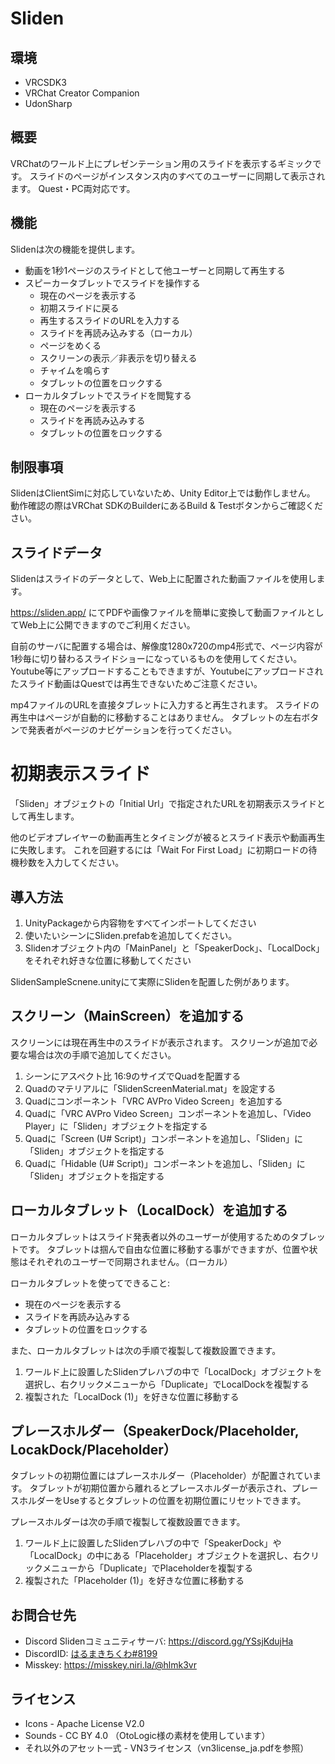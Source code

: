 # Sliden

## 環境

* VRCSDK3
* VRChat Creator Companion
* UdonSharp

## 概要

VRChatのワールド上にプレゼンテーション用のスライドを表示するギミックです。
スライドのページがインスタンス内のすべてのユーザーに同期して表示されます。
Quest・PC両対応です。

## 機能

Slidenは次の機能を提供します。

* 動画を1秒1ページのスライドとして他ユーザーと同期して再生する
* スピーカータブレットでスライドを操作する
  - 現在のページを表示する
  - 初期スライドに戻る
  - 再生するスライドのURLを入力する
  - スライドを再読み込みする（ローカル）
  - ページをめくる
  - スクリーンの表示／非表示を切り替える
  - チャイムを鳴らす
  - タブレットの位置をロックする
* ローカルタブレットでスライドを閲覧する
  - 現在のページを表示する
  - スライドを再読み込みする
  - タブレットの位置をロックする

## 制限事項

SlidenはClientSimに対応していないため、Unity Editor上では動作しません。
動作確認の際はVRChat SDKのBuilderにあるBuild & Testボタンからご確認ください。

## スライドデータ

Slidenはスライドのデータとして、Web上に配置された動画ファイルを使用します。

https://sliden.app/ にてPDFや画像ファイルを簡単に変換して動画ファイルとしてWeb上に公開できますのでご利用ください。

自前のサーバに配置する場合は、解像度1280x720のmp4形式で、ページ内容が1秒毎に切り替わるスライドショーになっているものを使用してください。
Youtube等にアップロードすることもできますが、Youtubeにアップロードされたスライド動画はQuestでは再生できないためご注意ください。

mp4ファイルのURLを直接タブレットに入力すると再生されます。
スライドの再生中はページが自動的に移動することはありません。
タブレットの左右ボタンで発表者がページのナビゲーションを行ってください。

# 初期表示スライド

「Sliden」オブジェクトの「Initial Url」で指定されたURLを初期表示スライドとして再生します。

他のビデオプレイヤーの動画再生とタイミングが被るとスライド表示や動画再生に失敗します。
これを回避するには「Wait For First Load」に初期ロードの待機秒数を入力してください。

## 導入方法

1. UnityPackageから内容物をすべてインポートしてください
2. 使いたいシーンにSliden.prefabを追加してください。
3. Slidenオブジェクト内の「MainPanel」と「SpeakerDock」、「LocalDock」をそれぞれ好きな位置に移動してください

SlidenSampleScnene.unityにて実際にSlidenを配置した例があります。

## スクリーン（MainScreen）を追加する

スクリーンには現在再生中のスライドが表示されます。
スクリーンが追加で必要な場合は次の手順で追加してください。

1. シーンにアスペクト比 16:9のサイズでQuadを配置する
2. Quadのマテリアルに「SlidenScreenMaterial.mat」を設定する
3. Quadにコンポーネント「VRC AVPro Video Screen」を追加する
4. Quadに「VRC AVPro Video Screen」コンポーネントを追加し、「Video Player」に「Sliden」オブジェクトを指定する
5. Quadに「Screen (U# Script)」コンポーネントを追加し、「Sliden」に「Sliden」オブジェクトを指定する
6. Quadに「Hidable (U# Script)」コンポーネントを追加し、「Sliden」に「Sliden」オブジェクトを指定する

## ローカルタブレット（LocalDock）を追加する

ローカルタブレットはスライド発表者以外のユーザーが使用するためのタブレットです。
タブレットは掴んで自由な位置に移動する事ができますが、位置や状態はそれぞれのユーザーで同期されません。（ローカル）

ローカルタブレットを使ってできること:
- 現在のページを表示する
- スライドを再読み込みする
- タブレットの位置をロックする

また、ローカルタブレットは次の手順で複製して複数設置できます。

1. ワールド上に設置したSlidenプレハブの中で「LocalDock」オブジェクトを選択し、右クリックメニューから「Duplicate」でLocalDockを複製する
2. 複製された「LocalDock (1)」を好きな位置に移動する

## プレースホルダー（SpeakerDock/Placeholder, LocakDock/Placeholder）

タブレットの初期位置にはプレースホルダー（Placeholder）が配置されています。
タブレットが初期位置から離れるとプレースホルダーが表示され、プレースホルダーをUseするとタブレットの位置を初期位置にリセットできます。

プレースホルダーは次の手順で複製して複数設置できます。

1. ワールド上に設置したSlidenプレハブの中で「SpeakerDock」や「LocalDock」の中にある「Placeholder」オブジェクトを選択し、右クリックメニューから「Duplicate」でPlaceholderを複製する
2. 複製された「Placeholder (1)」を好きな位置に移動する

## お問合せ先

* Discord Slidenコミュニティサーバ: https://discord.gg/YSsjKdujHa
* DiscordID: [はるまきちくわ#8199](https://discordapp.com/users/622442050813427713)
* Misskey: https://misskey.niri.la/@hlmk3vr

## ライセンス

* Icons - Apache License V2.0
* Sounds - CC BY 4.0 （OtoLogic様の素材を使用しています）
* それ以外のアセット一式 - VN3ライセンス（vn3license_ja.pdfを参照）
